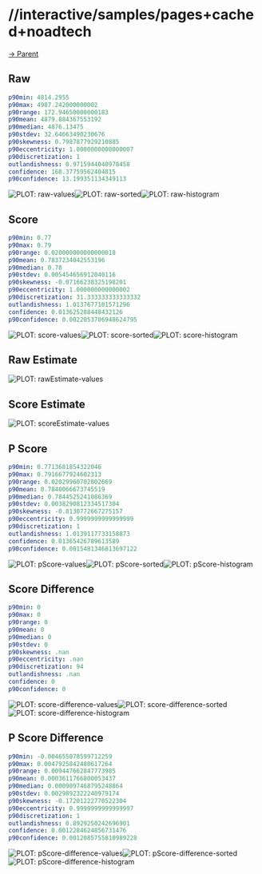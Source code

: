 
# //interactive/samples/pages+cached+noadtech

[→ Parent](../..)


## Raw


```yaml
p90min: 4814.2955
p90max: 4987.242000000002
p90range: 172.94650000000183
p90mean: 4879.884367553192
p90median: 4876.13475
p90stdev: 32.64663490230676
p90skewness: 0.7987877929210885
p90eccentricity: 1.0000000000000007
p90discretization: 1
outlandishness: 0.9715944040978458
confidence: 168.37759562404815
p90confidence: 13.199351134349113

```

![PLOT: raw-values](./raw/values.svg)![PLOT: raw-sorted](./raw/sorted.svg)![PLOT: raw-histogram](./raw/histogram.svg)
## Score


```yaml
p90min: 0.77
p90max: 0.79
p90range: 0.020000000000000018
p90mean: 0.7837234042553196
p90median: 0.78
p90stdev: 0.005454656912040116
p90skewness: -0.07166238325198201
p90eccentricity: 1.000000000000002
p90discretization: 31.333333333333332
outlandishness: 1.0137677101571296
confidence: 0.013625288448432126
p90confidence: 0.0022053706948624795

```

![PLOT: score-values](./score/values.svg)![PLOT: score-sorted](./score/sorted.svg)![PLOT: score-histogram](./score/histogram.svg)
## Raw Estimate

![PLOT: rawEstimate-values](./rawEstimate/values.svg)
## Score Estimate

![PLOT: scoreEstimate-values](./scoreEstimate/values.svg)
## P Score


```yaml
p90min: 0.7713681854322046
p90max: 0.7916677924602313
p90range: 0.02029960702802669
p90mean: 0.7840066673745519
p90median: 0.7844525241086369
p90stdev: 0.0038290812334517304
p90skewness: -0.8130772667275157
p90eccentricity: 0.9999999999999999
p90discretization: 1
outlandishness: 1.0139117733158873
confidence: 0.01365426789613589
p90confidence: 0.0015481346813697122

```

![PLOT: pScore-values](./pScore/values.svg)![PLOT: pScore-sorted](./pScore/sorted.svg)![PLOT: pScore-histogram](./pScore/histogram.svg)
## Score Difference


```yaml
p90min: 0
p90max: 0
p90range: 0
p90mean: 0
p90median: 0
p90stdev: 0
p90skewness: .nan
p90eccentricity: .nan
p90discretization: 94
outlandishness: .nan
confidence: 0
p90confidence: 0

```

![PLOT: score-difference-values](./score-difference/values.svg)![PLOT: score-difference-sorted](./score-difference/sorted.svg)![PLOT: score-difference-histogram](./score-difference/histogram.svg)
## P Score Difference


```yaml
p90min: -0.004655078599712259
p90max: 0.0047925842480617264
p90range: 0.009447662847773985
p90mean: 0.0003611766800053437
p90median: 0.0009097468795248864
p90stdev: 0.0029892322240979174
p90skewness: -0.17201222770522304
p90eccentricity: 0.9999999999999997
p90discretization: 1
outlandishness: 0.8929250242696901
confidence: 0.0012284624856731476
p90confidence: 0.0012085755810989228

```

![PLOT: pScore-difference-values](./pScore-difference/values.svg)![PLOT: pScore-difference-sorted](./pScore-difference/sorted.svg)![PLOT: pScore-difference-histogram](./pScore-difference/histogram.svg)
